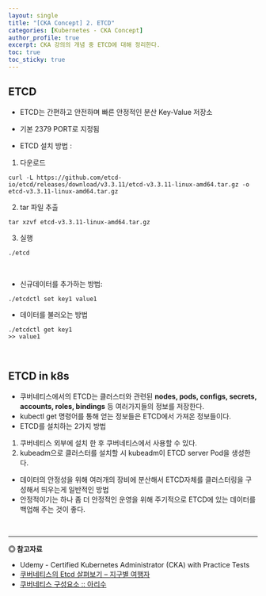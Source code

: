 ```yaml
---
layout: single
title: "[CKA Concept] 2. ETCD"
categories: [Kubernetes - CKA Concept]
author_profile: true
excerpt: CKA 강의의 개념 중 ETCD에 대해 정리한다. 
toc: true
toc_sticky: true
---
```


## ETCD
- ETCD는 간편하고 안전하며 빠른 안정적인 분산 Key-Value 저장소

- 기본 2379 PORT로 지정됨

- ETCD 설치 방법 : 
1. 다운로드
```shell
curl -L https://github.com/etcd-io/etcd/releases/download/v3.3.11/etcd-v3.3.11-linux-amd64.tar.gz -o etcd-v3.3.11-linux-amd64.tar.gz
```
2. tar 파일 추출
```shell
tar xzvf etcd-v3.3.11-linux-amd64.tar.gz
```
3. 실행
```shell
./etcd
```

<br>

- 신규데이터를 추가하는 방법:

```shell
./etcdctl set key1 value1
```

- 데이터를 불러오는 방법

```shell
./etcdctl get key1
>> value1
```

<br>

## ETCD in k8s

- 쿠버네티스에서의 ETCD는 클러스터와 관련된 **nodes, pods, configs, secrets, accounts, roles, bindings** 등 여러가지들의 정보를 저장한다. 
- kubectl get 명령어를 통해 얻는 정보들은 ETCD에서 가져온 정보들이다.
- ETCD를 설치하는 2가지 방법
1. 쿠버네티스 외부에 설치 한 후 쿠버네티스에서 사용할 수 있다.
2. kubeadm으로 클러스터를 설치할 시 kubeadm이 ETCD server Pod을 생성한다.
- 데이터의 안정성을 위해 여러개의 장비에 분산해서 ETCD자체를 클러스터링을 구성해서 띄우는게 일반적인 방법
- 안정적이기는 하나 좀 더 안정적인 운영을 위해 주기적으로 ETCD에 있는 데이터를 백업해 주는 것이 좋다.

<br>

------------------
**◎ 참고자료**
- Udemy - Certified Kubernetes Administrator (CKA) with Practice Tests
- [쿠버네티스의 Etcd 살펴보기 – 지구별 여행자](https://www.kangwoo.kr/2020/09/05/%EC%BF%A0%EB%B2%84%EB%84%A4%ED%8B%B0%EC%8A%A4%EC%9D%98-etcd-%EC%82%B4%ED%8E%B4%EB%B3%B4%EA%B8%B0/)
- [쿠버네티스 구성요소 :: 아리수](https://arisu1000.tistory.com/27828)